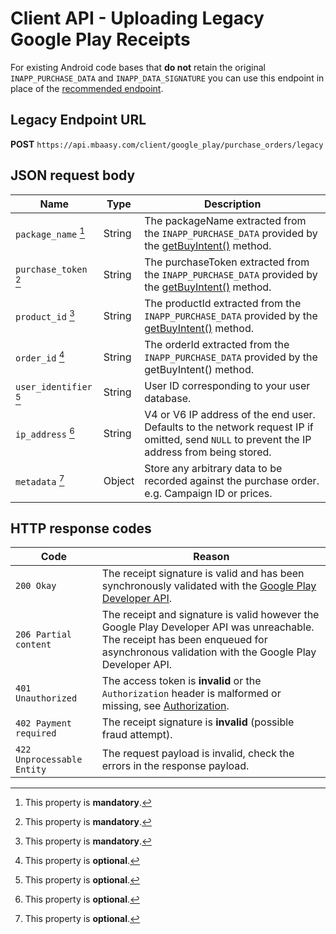 # Client API - Uploading Legacy Google Play Receipts

For existing Android code bases that **do not** retain the original `INAPP_PURCHASE_DATA` and `INAPP_DATA_SIGNATURE` you can use this endpoint in place of the [recommended endpoint](/client_api/google_play).

## Legacy Endpoint URL

**POST** `https://api.mbaasy.com/client/google_play/purchase_orders/legacy`

## JSON request body

| Name | Type | Description |
| ---- | ---- | ----------- |
| `package_name` [^man] | String | The packageName extracted from the `INAPP_PURCHASE_DATA` provided by the [getBuyIntent()](https://developer.android.com/google/play/billing/billing_reference.html#getBuyIntent) method. |
| `purchase_token` [^man] | String | The purchaseToken extracted from the `INAPP_PURCHASE_DATA` provided by the [getBuyIntent()](https://developer.android.com/google/play/billing/billing_reference.html#getBuyIntent) method. |
| `product_id` [^man] | String | The productId extracted from the `INAPP_PURCHASE_DATA` provided by the [getBuyIntent()](https://developer.android.com/google/play/billing/billing_reference.html#getBuyIntent) method. |
| `order_id` [^opt] | String | The orderId extracted from the `INAPP_PURCHASE_DATA` provided by the getBuyIntent() method. |
| `user_identifier` [^opt] | String | User ID corresponding to your user database. |
| `ip_address` [^opt] | String | V4 or V6 IP address of the end user. Defaults to the network request IP if omitted, send `NULL` to prevent the IP address from being stored. |
| `metadata` [^opt] | Object | Store any arbitrary data to be recorded against the purchase order. e.g. Campaign ID or prices. |

[^man]: This property is **mandatory**.
[^opt]: This property is **optional**.

## HTTP response codes

| Code | Reason |
| ---- | ------ |
| `200 Okay` | The receipt signature is valid and has been synchronously validated with the [Google Play Developer API](https://developers.google.com/android-publisher/api-ref/). |
| `206 Partial content` | The receipt and signature is valid however the Google Play Developer API was unreachable. The receipt has been enqueued for asynchronous validation with the Google Play Developer API. |
| `401 Unauthorized` | The access token is **invalid** or the `Authorization` header is malformed or missing, see [Authorization](/client_api/authorization). |
| `402 Payment required` | The receipt signature is **invalid** (possible fraud attempt). |
| `422 Unprocessable Entity` | The request payload is invalid, check the errors in the response payload. |
